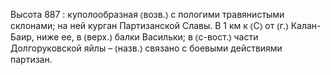 ---
---

Высота 887
: куполообразная ⦅возв.⦆ с пологими травянистыми склонами; на ней курган Партизанской Славы. В 1 км к ⦅С⦆ от ⦅г.⦆ Калан-Баир, ниже ее, в ⦅верх.⦆ балки Васильки; в ⦅с-вост.⦆ части Долгоруковской яйлы – ⦅назв.⦆ связано с боевыми действиями партизан.
